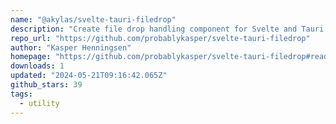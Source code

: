 ```yaml
---
name: "@akylas/svelte-tauri-filedrop"
description: "Create file drop handling component for Svelte and Tauri."
repo_url: "https://github.com/probablykasper/svelte-tauri-filedrop"
author: "Kasper Henningsen"
homepage: "https://github.com/probablykasper/svelte-tauri-filedrop#readme"
downloads: 1
updated: "2024-05-21T09:16:42.065Z"
github_stars: 39
tags: 
  - utility
---
```

